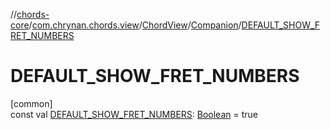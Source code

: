 //[chords-core](../../../../index.md)/[com.chrynan.chords.view](../../index.md)/[ChordView](../index.md)/[Companion](index.md)/[DEFAULT_SHOW_FRET_NUMBERS](-d-e-f-a-u-l-t_-s-h-o-w_-f-r-e-t_-n-u-m-b-e-r-s.md)

# DEFAULT_SHOW_FRET_NUMBERS

[common]\
const val [DEFAULT_SHOW_FRET_NUMBERS](-d-e-f-a-u-l-t_-s-h-o-w_-f-r-e-t_-n-u-m-b-e-r-s.md): [Boolean](https://kotlinlang.org/api/latest/jvm/stdlib/kotlin/-boolean/index.html) = true

